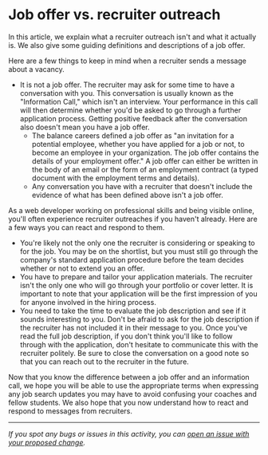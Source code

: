 # Job offer vs. recruiter outreach

In this article, we explain what a recruiter outreach isn't and what it actually is. We also give some guiding definitions and descriptions of a job offer. 

Here are a few things to keep in mind when a recruiter sends a message about a vacancy.

- It is not a job offer. The recruiter may ask for some time to have a conversation with you. This conversation is usually known as the "Information Call," which isn't an interview. Your performance in this call will then determine whether you'd be asked to go through a further application process. Getting positive feedback after the conversation also doesn't mean you have a job offer.
    - The balance careers defined a job offer as "an invitation for a potential employee, whether you have applied for a job or not, to become an employee in your organization. The job offer contains the details of your employment offer." A job offer can either be written in the body of an email or the form of an employment contract (a typed document with the employment terms and details).
    - Any conversation you have with a recruiter that doesn't include the evidence of what has been defined above isn't a job offer.

As a web developer working on professional skills and being visible online, you'll often experience recruiter outreaches if you haven't already. Here are a few ways you can react and respond to them. 

- You're likely not the only one the recruiter is considering or speaking to for the job. You may be on the shortlist, but you must still go through the company's standard application procedure before the team decides whether or not to extend you an offer.
- You have to prepare and tailor your application materials. The recruiter isn't the only one who will go through your portfolio or cover letter. It is important to note that your application will be the first impression of you for anyone involved in the hiring process.
- You need to take the time to evaluate the job description and see if it sounds interesting to you. Don't be afraid to ask for the job description if the recruiter has not included it in their message to you. Once you've read the full job description, if you don't think you'll like to follow through with the application, don't hesitate to communicate this with the recruiter politely. Be sure to close the conversation on a good note so that you can reach out to the recruiter in the future.

Now that you know the difference between a job offer and an information call, we hope you will be able to use the appropriate terms when expressing any job search updates you may have to avoid confusing your coaches and fellow students. We also hope that you now understand how to react and respond to messages from recruiters.


------

_If you spot any bugs or issues in this activity, you can [open an issue with your proposed change](https://github.com/microverseinc/curriculum-transversal-skills/blob/main/git-github/articles/open_issue.md)._
